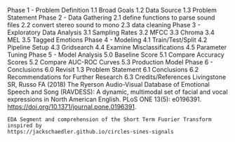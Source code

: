 Phase 1 - Problem Definition
1.1 Broad Goals
1.2 Data Source
1.3 Problem Statement
Phase 2 - Data Gathering
2.1 define functions to parse sound files
2.2 convert stereo sound to mono
2.3 data cleaning
Phase 3 - Exploratory Data Analysis
3.1 Sampling Rates
3.2 MFCC
3.3 Chroma
3.4 MEL
3.5 Tagged Emotions
Phase 4 - Modeling
4.1 Train/Test/Split
4.2 Pipeline Setup
4.3 Gridsearch
4.4 Examine Misclassifications
4.5 Parameter Tuning
Phase 5 - Model Analysis
5.0 Baseline Score 
5.1 Compare Accuracy Scores
5.2 Compare AUC-ROC Curves
5.3 Production Model
Phase 6 - Conclusions
6.0 Revisit 1.3 Problem Statement 
6.1 Conclusions
6.2 Recommendations for Further Research
6.3 Credits/References
    Livingstone SR, Russo FA (2018) The Ryerson Audio-Visual Database of Emotional Speech and Song (RAVDESS): A dynamic, multimodal set of facial and vocal expressions in North American English. PLoS ONE 13(5): e0196391. https://doi.org/10.1371/journal.pone.0196391.
    
    EDA Segment and comprehension of the Short Term Fuorier Transform inspired by 
    https://jackschaedler.github.io/circles-sines-signals